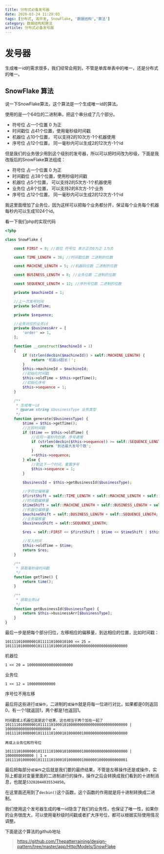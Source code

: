 ```yaml
---
title: 分布式必备发号器
date: 2020-03-24 11:29:03
tags: [分布式, 高并发, SnowFlake, '数据结构','算法']
category: 数据结构和算法
article: 分布式必备发号器
---
```


# 发号器

生成唯一id的需求很多，我们经常会用到，不管是单库单表中的唯一，还是分布式的唯一。

## SnowFlake 算法

说一下SnowFlake算法，这个算法是一个生成唯一id的算法。

使用的是一个64位的二进制串，把这个串分成了几个部分。

- 符号位 占一个位置 0 为正
- 时间戳位 占41个位置，使用毫秒级时间戳
- 机器位 占10个位置， 可以支持2的10次方-1个机器使用
- 序号位 占12个位置， 同一毫秒内可以生成2的12次方-1个id

<!--more-->

但是我们的业务很少用到这个级别的发号器，所以可以把时间改为秒级，下面是我改版后的SnowFlake算法组成：
- 符号位 占一个位置 0 为正
- 时间戳位 占38个位置，使用秒级时间戳
- 机器位 占5个位置， 可以支持2的5次方-1个机器使用
- 业务位 占8个位置， 可以支持2的8次方-1个业务
- 序号位 占12个位置， 同一毫秒内可以生成2的12次方-1个id

我这里面增加了业务位，因为这样可以把每个业务都分开，保证每个业务每个机器每秒内可以生成1024个id。

看一下我们php的实现代码

```php
<?php

class SnowFlake {

    const FIRST = 0; //首位 符号位 表示正负0为正 1为负

    const TIME_LENGTH = 38; //时间戳位数 二进制的位数

    const MACHINE_LENGTH = 5; //机器码位数 二进制的位数

    const BUSINESS_LENGTH = 8; //业务位数 二进制的位数

    const SEQUENCE_LENGTH = 12; //序列号位数 二进制的位数

    private $machineId = 1;

    //上一次发号时间
    private $oldTime;

    private $sequence;

    //业务对应的业务id
    private $businessArr = [
        'order' => 1,
    ];

    function __construct($machineId = 1)
    {
        if (strlen(decbin($machineId)) > self::MACHINE_LENGTH) {
            return '机器id超长！';
        }
        $this->machineId = $machineId;
        //初始化时间戳
        $this->oldTime = $this->getTime();
        //初始化序号
        $this->sequence = 1;
    }

    /**
     * 生成唯一id
     * @param string $businessType 业务类型
     */
    function generate($businessType) {
        $time = $this->getTime();
        //比较时间戳
        if ($time == $this->oldTime) {
            //在同一毫秒内创建，序号递增
            if (strlen(decbin($this->sequence)) >= self::SEQUENCE_LENGTH) {
                return '到达最大发号个数';
            }
            ++$this->sequence; 
        } else {
            //到达下一个时间，重置序号
            $this->sequence = 1;
        }
        
        $businessId = $this->getBusinessId($businessType);

        //字符位偏移量
        $firstShift = self::TIME_LENGTH + self::MACHINE_LENGTH + self::BUSINESS_LENGTH + self::SEQUENCE_LENGTH;
        //时间戳偏移量
        $timeShift = self::MACHINE_LENGTH + self::BUSINESS_LENGTH + self::SEQUENCE_LENGTH;
        //机器位偏移量
        $machineShift = self::BUSINESS_LENGTH + self::SEQUENCE_LENGTH;
        //业务偏移量
        $businessShift = self::SEQUENCE_LENGTH;

        $res = self::FIRST << $firstShift | $time << $timeShift | $this->machineId << $machineShift | $businessId << $businessShift | $this->sequence;

        //写入时间
        $this->oldTime = $time;
        return $res;
    }

    /**
     * 获取毫秒级时间戳
     */
    function getTime() {
        return time();
    }

    /**
     * 获取业务id
     */
    function getBusinessId($businessType) {
        return $this->businessArr[$businessType];
    }
} 
```

最后一步是把每个部分归位，左移相应的偏移量，到达相应的位置，比如时间戳：
```
1011110100000010111110100010100 << 25 = 10111101000000101111101000101000000000000000000000000000
```

机器位

```
1 << 20 = 100000000000000000000

```

业务位

```
1 << 12 = 1000000000000
```

序号位不用左移

最后将这些进行`或操作`，二进制的`或操作`就是将每一位进行对比，如果都是0则返回0，有一个1就返回1，两个都是1也返回1。

```
时间戳或上机器位就是这个结果，这也相当于两个加在一起了
10111101000000101111101000101000000000000000000000000000 | 100000000000000000000 = 10111101000000101111101000101000000100000000000000000000

再或上业务位和符号位

10111101000000101111101000101000000100000000000000000000 | 1000000000000 | 1 = 10111101000000101111101000101000000100000010000000000001

```

最后把每部分`或操作`之后就是我们要的最终结果，不管是左移操作还是或操作，实际上都是对变量里面的二进制进行的操作，操作之后会转换成我们看到的十进制消息，也就是`53202044035534850`。

在这里面还用到了`decbin()`这个函数，这个函数的作用就是将十进制转换成二进制。

我们使用这个发号器生成的唯一id隐含了我们的业务性，也保证了唯一性，如果你的业务很庞大，可以使用毫秒级时间戳或者扩大序号位，都可以根据实际使用情况调整。

下面是这个算法的github地址

> https://github.com/Thepatterraining/design-pattern/tree/master/app/Http/Models/SnowFlake

